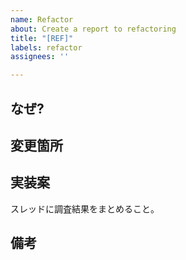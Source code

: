 ```yaml
---
name: Refactor
about: Create a report to refactoring
title: "[REF]"
labels: refactor
assignees: ''

---
```


## なぜ?

## 変更箇所

## 実装案

スレッドに調査結果をまとめること。

## 備考

